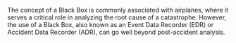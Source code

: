 The concept of a Black Box is commonly associated with airplanes, where it serves a critical role in analyzing the root cause of a catastrophe. However, the use of a Black Box, also known as an Event Data Recorder (EDR) or Accident Data Recorder (ADR), can go well beyond post-accident analysis.
